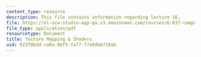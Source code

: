 ```yaml
---
content_type: resource
description: This file contains information regarding lecture 16.
file: https://ol-ocw-studio-app-qa.s3.amazonaws.com/courses/6-837-computer-graphics-fall-2012/023f0bddca0a9bf5fa77f7a0db6718ab_MIT6_837F12_Lec16.pdf
file_type: application/pdf
resourcetype: Document
title: Texture Mapping & Shaders
uid: 023f0bdd-ca0a-9bf5-fa77-f7a0db6718ab
---
```

